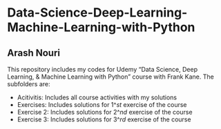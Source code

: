 # Data-Science-Deep-Learning-Machine-Learning-with-Python
## Arash Nouri
This repository includes my codes for Udemy “Data Science, Deep Learning, &amp; Machine Learning with Python” course with Frank Kane. The subfolders are:
* Acitivitis: Includes all course activities with my solutions
* Exercises: Includes solutions for $1\^{st}$ exercise of the course
* Exercise 2: Includes solutions for $2\^{nd}$ exercise of the course
* Exercise 3: Includes solutions for $3\^{rd}$ exercise of the course
